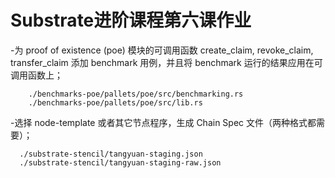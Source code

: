 # Substrate进阶课程第六课作业

-为 proof of existence (poe) 模块的可调用函数 create_claim, revoke_claim, transfer_claim 添加 benchmark 用例，并且将 benchmark 运行的结果应用在可调用函数上；

```
    ./benchmarks-poe/pallets/poe/src/benchmarking.rs
    ./benchmarks-poe/pallets/poe/src/lib.rs
```

-选择 node-template 或者其它节点程序，生成 Chain Spec 文件（两种格式都需要）；

```
  ./substrate-stencil/tangyuan-staging.json
  ./substrate-stencil/tangyuan-staging-raw.json
```

